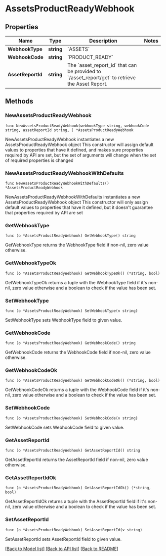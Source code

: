 # AssetsProductReadyWebhook

## Properties

Name | Type | Description | Notes
------------ | ------------- | ------------- | -------------
**WebhookType** | **string** | &#x60;ASSETS&#x60; | 
**WebhookCode** | **string** | &#x60;PRODUCT_READY&#x60; | 
**AssetReportId** | **string** | The &#x60;asset_report_id&#x60; that can be provided to &#x60;/asset_report/get&#x60; to retrieve the Asset Report. | 

## Methods

### NewAssetsProductReadyWebhook

`func NewAssetsProductReadyWebhook(webhookType string, webhookCode string, assetReportId string, ) *AssetsProductReadyWebhook`

NewAssetsProductReadyWebhook instantiates a new AssetsProductReadyWebhook object
This constructor will assign default values to properties that have it defined,
and makes sure properties required by API are set, but the set of arguments
will change when the set of required properties is changed

### NewAssetsProductReadyWebhookWithDefaults

`func NewAssetsProductReadyWebhookWithDefaults() *AssetsProductReadyWebhook`

NewAssetsProductReadyWebhookWithDefaults instantiates a new AssetsProductReadyWebhook object
This constructor will only assign default values to properties that have it defined,
but it doesn't guarantee that properties required by API are set

### GetWebhookType

`func (o *AssetsProductReadyWebhook) GetWebhookType() string`

GetWebhookType returns the WebhookType field if non-nil, zero value otherwise.

### GetWebhookTypeOk

`func (o *AssetsProductReadyWebhook) GetWebhookTypeOk() (*string, bool)`

GetWebhookTypeOk returns a tuple with the WebhookType field if it's non-nil, zero value otherwise
and a boolean to check if the value has been set.

### SetWebhookType

`func (o *AssetsProductReadyWebhook) SetWebhookType(v string)`

SetWebhookType sets WebhookType field to given value.


### GetWebhookCode

`func (o *AssetsProductReadyWebhook) GetWebhookCode() string`

GetWebhookCode returns the WebhookCode field if non-nil, zero value otherwise.

### GetWebhookCodeOk

`func (o *AssetsProductReadyWebhook) GetWebhookCodeOk() (*string, bool)`

GetWebhookCodeOk returns a tuple with the WebhookCode field if it's non-nil, zero value otherwise
and a boolean to check if the value has been set.

### SetWebhookCode

`func (o *AssetsProductReadyWebhook) SetWebhookCode(v string)`

SetWebhookCode sets WebhookCode field to given value.


### GetAssetReportId

`func (o *AssetsProductReadyWebhook) GetAssetReportId() string`

GetAssetReportId returns the AssetReportId field if non-nil, zero value otherwise.

### GetAssetReportIdOk

`func (o *AssetsProductReadyWebhook) GetAssetReportIdOk() (*string, bool)`

GetAssetReportIdOk returns a tuple with the AssetReportId field if it's non-nil, zero value otherwise
and a boolean to check if the value has been set.

### SetAssetReportId

`func (o *AssetsProductReadyWebhook) SetAssetReportId(v string)`

SetAssetReportId sets AssetReportId field to given value.



[[Back to Model list]](../README.md#documentation-for-models) [[Back to API list]](../README.md#documentation-for-api-endpoints) [[Back to README]](../README.md)


